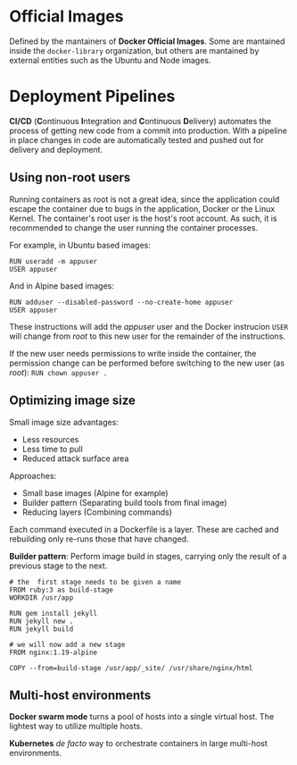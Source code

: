 # Official Images

Defined by the mantainers of **Docker Official Images**. Some are mantained inside the `docker-library` organization, but others are mantained by external entities such as the Ubuntu and Node images.

# Deployment Pipelines

**CI/CD** (**C**ontinuous **I**ntegration and **C**ontinuous **D**elivery) automates the process of getting new code from a commit into production. With a pipeline in place changes in code are automatically tested and pushed out for delivery and deployment.

## Using non-root users

Running containers as root is not a great idea, since the application could escape the container due to bugs in the application, Docker or the Linux Kernel. The container's root user is the host's root account. As such, it is recommended to change the user running the container processes.

For example, in Ubuntu based images:

```
RUN useradd -m appuser
USER appuser
```

And in Alpine based images:

```
RUN adduser --disabled-password --no-create-home appuser
USER appuser
```

These instructions will add the _appuser_ user and the Docker instrucion `USER` will change from _root_ to this new user for the remainder of the instructions.

If the new user needs permissions to write inside the container, the permission change can be performed before switching to the new user (as _root_):
`RUN chown appuser .`

## Optimizing image size

Small image size advantages:

- Less resources
- Less time to pull
- Reduced attack surface area

Approaches:

- Small base images (Alpine for example)
- Builder pattern (Separating build tools from final image)
- Reducing layers (Combining commands)

Each command executed in a Dockerfile is a layer. These are cached and rebuilding only re-runs those that have changed.

**Builder pattern**: Perform image build in stages, carrying only the result of a previous stage to the next.

```
# the  first stage needs to be given a name
FROM ruby:3 as build-stage
WORKDIR /usr/app

RUN gem install jekyll
RUN jekyll new .
RUN jekyll build

# we will now add a new stage
FROM nginx:1.19-alpine

COPY --from=build-stage /usr/app/_site/ /usr/share/nginx/html
```

## Multi-host environments

**Docker swarm mode** turns a pool of hosts into a single virtual host. The lightest way to utilize multiple hosts.

**Kubernetes** _de facto_ way to orchestrate containers in large multi-host environments.
